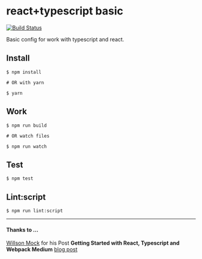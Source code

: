 # react+typescript basic
[![Build Status](https://travis-ci.org/christianheyn/react-typescript-basic.svg?branch=master)](https://travis-ci.org/christianheyn/react-typescript-basic)

Basic config for work with typescript and react.

## Install

```
$ npm install

# OR with yarn

$ yarn
```

## Work
```
$ npm run build

# OR watch files

$ npm run watch

```

## Test
```
$ npm test
```

## Lint:script
```
$ npm run lint:script
```


___

#### Thanks to ...
[Willson Mock](https://github.com/fay-jai) for his Post **Getting Started with React, Typescript and Webpack Medium** [blog post](https://medium.com/@fay_jai/getting-started-with-reactjs-typescript-and-webpack-95dcaa0ed33c#.cp7sr9ewx)
